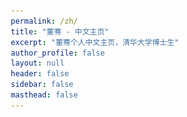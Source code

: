 ```yaml
---
permalink: /zh/
title: "董骞 - 中文主页"
excerpt: "董骞个人中文主页，清华大学博士生"
author_profile: false
layout: null
header: false
sidebar: false
masthead: false
---
```


<!DOCTYPE html>
<html lang="zh-CN">
<head>
    <meta charset="UTF-8">
    <meta name="viewport" content="width=device-width, initial-scale=1.0">
    <title>董骞 - 清华大学信息检索实验室</title>
    <link rel="stylesheet" href="https://cdnjs.cloudflare.com/ajax/libs/font-awesome/6.4.0/css/all.min.css">
    <link href="https://fonts.googleapis.com/css2?family=Inter:wght@300;400;500;600;700&display=swap" rel="stylesheet">
    <style>
        * {
            margin: 0;
            padding: 0;
            box-sizing: border-box;
        }

        body {
            font-family: 'Inter', -apple-system, BlinkMacSystemFont, 'Segoe UI', Roboto, sans-serif;
            line-height: 1.6;
            color: #1a1a1a;
            background: #f8fafc;
            overflow-x: hidden;
        }

        /* 平滑滚动 */
        html {
            scroll-behavior: smooth;
        }

        /* 导航栏 */
        .navbar {
            position: fixed;
            top: 0;
            width: 100%;
            background: rgba(255, 255, 255, 0.95);
            backdrop-filter: blur(20px);
            border-bottom: 1px solid rgba(0, 0, 0, 0.1);
            z-index: 1000;
            transition: all 0.3s ease;
        }

        .nav-container {
            max-width: 1200px;
            margin: 0 auto;
            padding: 1rem 2rem;
            display: flex;
            justify-content: space-between;
            align-items: center;
        }

        .nav-logo {
            font-size: 1.25rem;
            font-weight: 700;
            color: #6366f1;
            text-decoration: none;
        }

        .nav-links {
            display: flex;
            gap: 2rem;
            list-style: none;
        }

        .nav-links a {
            text-decoration: none;
            color: #4b5563;
            font-weight: 500;
            transition: color 0.3s ease;
            position: relative;
        }

        .nav-links a:hover {
            color: #6366f1;
        }

        .nav-links a::after {
            content: '';
            position: absolute;
            bottom: -5px;
            left: 0;
            width: 0;
            height: 2px;
            background: #6366f1;
            transition: width 0.3s ease;
        }

        .nav-links a:hover::after {
            width: 100%;
        }

        .lang-switch {
            background: linear-gradient(135deg, #6366f1, #8b5cf6);
            color: white;
            padding: 0.5rem 1rem;
            border-radius: 20px;
            text-decoration: none;
            font-size: 0.875rem;
            font-weight: 500;
            transition: all 0.3s ease;
            border: none;
            cursor: pointer;
        }

        .lang-switch:hover {
            transform: translateY(-2px);
            box-shadow: 0 10px 20px rgba(99, 102, 241, 0.3);
        }

        /* Hero Section */
        .hero {
            min-height: 100vh;
            background: linear-gradient(135deg, #667eea 0%, #764ba2 100%);
            display: flex;
            align-items: center;
            justify-content: center;
            position: relative;
            overflow: hidden;
            margin-top: 80px;
        }

        .hero::before {
            content: '';
            position: absolute;
            top: 0;
            left: 0;
            right: 0;
            bottom: 0;
            background:
                radial-gradient(circle at 20% 80%, rgba(120, 119, 198, 0.3) 0%, transparent 50%),
                radial-gradient(circle at 80% 20%, rgba(255, 119, 198, 0.3) 0%, transparent 50%);
            animation: float 6s ease-in-out infinite;
        }

        @keyframes float {
            0%, 100% { transform: translateY(0px) rotate(0deg); }
            50% { transform: translateY(-20px) rotate(180deg); }
        }

        .hero-content {
            text-align: center;
            color: white;
            z-index: 2;
            position: relative;
            max-width: 800px;
            padding: 0 2rem;
        }

        .hero-badge {
            display: inline-block;
            background: rgba(255, 255, 255, 0.2);
            padding: 0.5rem 1rem;
            border-radius: 50px;
            font-size: 0.875rem;
            margin-bottom: 1rem;
            backdrop-filter: blur(10px);
            border: 1px solid rgba(255, 255, 255, 0.3);
        }

        .hero h1 {
            font-size: clamp(2.5rem, 8vw, 4rem);
            font-weight: 700;
            margin-bottom: 1rem;
            background: linear-gradient(135deg, #ffffff, #e0e7ff);
            -webkit-background-clip: text;
            -webkit-text-fill-color: transparent;
            background-clip: text;
        }

        .hero .subtitle {
            font-size: clamp(1.2rem, 3vw, 1.5rem);
            margin-bottom: 2rem;
            opacity: 0.9;
            font-weight: 300;
        }

        .hero-intro {
            max-width: 600px;
            margin: 2rem auto 0;
            font-size: 1.1rem;
            line-height: 1.6;
            opacity: 0.9;
        }

        .hero-buttons {
            display: flex;
            gap: 1rem;
            justify-content: center;
            flex-wrap: wrap;
            margin-top: 2rem;
        }

        .btn-primary {
            background: rgba(255, 255, 255, 0.2);
            color: white;
            padding: 1rem 2rem;
            border-radius: 50px;
            text-decoration: none;
            font-weight: 500;
            transition: all 0.3s ease;
            backdrop-filter: blur(10px);
            border: 1px solid rgba(255, 255, 255, 0.3);
            display: inline-flex;
            align-items: center;
            gap: 0.5rem;
        }

        .btn-primary:hover {
            background: rgba(255, 255, 255, 0.3);
            transform: translateY(-3px);
            box-shadow: 0 20px 40px rgba(0, 0, 0, 0.2);
        }

        /* Sections */
        .section {
            padding: 5rem 2rem;
            max-width: 1200px;
            margin: 0 auto;
        }

        .section-header {
            text-align: center;
            margin-bottom: 3rem;
        }

        .section-title {
            font-size: clamp(2rem, 5vw, 2.5rem);
            font-weight: 700;
            color: #1a1a1a;
            margin-bottom: 1rem;
            position: relative;
        }

        .section-title::after {
            content: '';
            position: absolute;
            bottom: -10px;
            left: 50%;
            transform: translateX(-50%);
            width: 60px;
            height: 4px;
            background: linear-gradient(90deg, #6366f1, #8b5cf6);
            border-radius: 2px;
        }

        .section-subtitle {
            font-size: 1.125rem;
            color: #6b7280;
            max-width: 600px;
            margin: 0 auto;
        }

        /* Research Interests */
        .research-grid {
            display: grid;
            grid-template-columns: repeat(auto-fit, minmax(300px, 1fr));
            gap: 2rem;
            margin-top: 3rem;
        }

        .research-card {
            background: white;
            padding: 2rem;
            border-radius: 20px;
            box-shadow: 0 10px 30px rgba(0, 0, 0, 0.1);
            transition: all 0.3s ease;
            border: 1px solid rgba(0, 0, 0, 0.05);
            position: relative;
            overflow: hidden;
        }

        .research-card::before {
            content: '';
            position: absolute;
            top: 0;
            left: 0;
            right: 0;
            height: 4px;
            background: linear-gradient(90deg, #6366f1, #8b5cf6);
            transform: scaleX(0);
            transition: transform 0.3s ease;
        }

        .research-card:hover {
            transform: translateY(-10px);
            box-shadow: 0 20px 40px rgba(0, 0, 0, 0.15);
        }

        .research-card:hover::before {
            transform: scaleX(1);
        }

        .research-icon {
            width: 60px;
            height: 60px;
            background: linear-gradient(135deg, #6366f1, #8b5cf6);
            border-radius: 15px;
            display: flex;
            align-items: center;
            justify-content: center;
            margin-bottom: 1.5rem;
            font-size: 1.5rem;
            color: white;
        }

        .research-title {
            font-size: 1.25rem;
            font-weight: 600;
            margin-bottom: 1rem;
            color: #1a1a1a;
        }

        .research-desc {
            color: #6b7280;
            line-height: 1.6;
        }

        /* Timeline */
        .timeline {
            position: relative;
            padding: 2rem 0;
        }

        .timeline::before {
            content: '';
            position: absolute;
            left: 50%;
            top: 0;
            bottom: 0;
            width: 2px;
            background: linear-gradient(180deg, #6366f1, #8b5cf6);
            transform: translateX(-50%);
        }

        .timeline-item {
            position: relative;
            margin: 3rem 0;
            opacity: 0;
            transform: translateY(50px);
            animation: fadeInUp 0.6s ease forwards;
        }

        .timeline-item:nth-child(1) { animation-delay: 0.1s; }
        .timeline-item:nth-child(2) { animation-delay: 0.2s; }
        .timeline-item:nth-child(3) { animation-delay: 0.3s; }

        @keyframes fadeInUp {
            to {
                opacity: 1;
                transform: translateY(0);
            }
        }

        .timeline-content {
            background: white;
            padding: 2rem;
            border-radius: 15px;
            box-shadow: 0 10px 30px rgba(0, 0, 0, 0.1);
            width: 45%;
            position: relative;
        }

        .timeline-item:nth-child(odd) .timeline-content {
            margin-left: auto;
        }

        .timeline-dot {
            position: absolute;
            left: 50%;
            top: 2rem;
            width: 16px;
            height: 16px;
            background: #6366f1;
            border-radius: 50%;
            transform: translateX(-50%);
            border: 3px solid white;
            box-shadow: 0 0 0 3px rgba(99, 102, 241, 0.2);
        }

        .timeline-date {
            color: #6366f1;
            font-weight: 600;
            margin-bottom: 0.5rem;
        }

        .timeline-title {
            font-size: 1.125rem;
            font-weight: 600;
            margin-bottom: 0.5rem;
            color: #1a1a1a;
        }

        .timeline-desc {
            color: #6b7280;
        }

        /* Contact Section */
        .contact {
            background: linear-gradient(135deg, #667eea 0%, #764ba2 100%);
            color: white;
            padding: 5rem 2rem;
        }

        .contact-grid {
            display: grid;
            grid-template-columns: repeat(auto-fit, minmax(250px, 1fr));
            gap: 2rem;
            max-width: 1000px;
            margin: 0 auto;
        }

        .contact-item {
            background: rgba(255, 255, 255, 0.1);
            padding: 2rem;
            border-radius: 15px;
            text-align: center;
            backdrop-filter: blur(10px);
            border: 1px solid rgba(255, 255, 255, 0.2);
            transition: all 0.3s ease;
            cursor: pointer;
            position: relative;
            overflow: hidden;
        }

        .contact-item:hover {
            background: rgba(255, 255, 255, 0.15);
            transform: translateY(-5px);
        }

        .contact-icon {
            font-size: 2.5rem;
            margin-bottom: 1rem;
            opacity: 0.9;
            transition: all 0.3s ease;
        }

        .contact-item:hover .contact-icon {
            margin-bottom: 0.5rem;
        }

        .contact-title {
            font-size: 1.125rem;
            font-weight: 600;
            margin-bottom: 0.5rem;
            opacity: 0;
            transform: translateY(20px);
            transition: all 0.3s ease;
        }

        .contact-item:hover .contact-title {
            opacity: 1;
            transform: translateY(0);
        }

        .contact-item p {
            opacity: 0;
            transform: translateY(20px);
            transition: all 0.3s ease 0.1s;
        }

        .contact-item:hover p {
            opacity: 1;
            transform: translateY(0);
        }

        .contact a {
            color: white;
            text-decoration: none;
            opacity: 0.9;
            transition: opacity 0.3s ease;
        }

        .contact a:hover {
            opacity: 1;
        }

        /* Floating particles */
        .particles {
            position: fixed;
            top: 0;
            left: 0;
            width: 100%;
            height: 100%;
            pointer-events: none;
            z-index: 1;
        }

        .particle {
            position: absolute;
            background: rgba(255, 255, 255, 0.1);
            border-radius: 50%;
            animation: float-particle 20s infinite linear;
        }

        @keyframes float-particle {
            0% {
                transform: translateY(100vh) rotate(0deg);
                opacity: 0;
            }
            10% {
                opacity: 1;
            }
            90% {
                opacity: 1;
            }
            100% {
                transform: translateY(-100vh) rotate(360deg);
                opacity: 0;
            }
        }

        /* Responsive Design */
        @media (max-width: 768px) {
            .nav-links {
                display: none;
            }

            .hero {
                margin-top: 60px;
            }

            .timeline::before {
                left: 30px;
            }

            .timeline-content {
                width: calc(100% - 60px);
                margin-left: 60px !important;
            }

            .timeline-dot {
                left: 30px;
            }

            .hero-buttons {
                flex-direction: column;
                align-items: center;
            }

            .research-grid {
                grid-template-columns: 1fr;
            }
        }

        /* Loading Animation */
        .fade-in {
            opacity: 0;
            transform: translateY(30px);
            animation: fadeIn 0.8s ease forwards;
        }

        @keyframes fadeIn {
            to {
                opacity: 1;
                transform: translateY(0);
            }
        }

        /* Publications Section */
        .publications-container {
            max-width: 1000px;
            margin: 0 auto;
        }

        .publication-section {
            background: white;
            border-radius: 15px;
            box-shadow: 0 10px 30px rgba(0, 0, 0, 0.1);
            margin-bottom: 1.5rem;
            overflow: hidden;
        }

        .publication-header {
            display: flex;
            align-items: center;
            justify-content: space-between;
            padding: 1.5rem 2rem;
            cursor: pointer;
            transition: all 0.3s ease;
            border-bottom: 1px solid rgba(0, 0, 0, 0.05);
        }

        .publication-header:hover {
            background: rgba(99, 102, 241, 0.05);
        }

        .publication-header h3 {
            font-size: 1.25rem;
            font-weight: 600;
            color: #1a1a1a;
            margin: 0;
            display: flex;
            align-items: center;
            gap: 0.5rem;
        }

        .publication-header i:first-child {
            color: #6366f1;
            font-size: 1.2rem;
        }

        .publication-header i:last-child {
            color: #6b7280;
            transition: transform 0.3s ease;
        }

        .publication-header.active i:last-child {
            transform: rotate(180deg);
        }

        .publication-content {
            max-height: 0;
            overflow: hidden;
            transition: max-height 0.3s ease;
        }

        .publication-content.active {
            max-height: 2000px;
        }

        .publication-grid {
            display: grid;
            gap: 1rem;
            padding: 1.5rem 2rem;
        }

        .publication-item {
            padding: 1rem;
            border-radius: 10px;
            background: #f8fafc;
            border-left: 4px solid #6366f1;
            transition: all 0.3s ease;
        }

        .publication-item:hover {
            background: #f1f5f9;
            transform: translateX(5px);
        }

        .publication-year {
            font-size: 0.875rem;
            font-weight: 600;
            color: #6366f1;
            margin-bottom: 0.25rem;
        }

        .publication-title {
            font-size: 1rem;
            font-weight: 500;
            color: #1a1a1a;
            margin-bottom: 0.25rem;
            line-height: 1.4;
        }

        .publication-venue {
            font-size: 0.875rem;
            color: #6b7280;
            font-style: italic;
        }

        .publication-tags {
            display: flex;
            gap: 0.5rem;
            margin-top: 0.5rem;
            flex-wrap: wrap;
        }

        .tag {
            padding: 0.2rem 0.5rem;
            border-radius: 12px;
            font-size: 0.75rem;
            font-weight: 500;
            text-transform: uppercase;
        }

        .tag-ccf-a {
            background: #ef4444;
            color: white;
        }

        .tag-ccf-b {
            background: #f97316;
            color: white;
        }

        .tag-ccf-c {
            background: #eab308;
            color: white;
        }

        .tag-th-a {
            background: #22c55e;
            color: white;
        }

        .tag-th-b {
            background: #3b82f6;
            color: white;
        }

        .tag-jcr-q1 {
            background: #10b981;
            color: white;
        }
    </style>
</head>
<body>
    <!-- Navigation -->
    <nav class="navbar">
        <div class="nav-container">
            <a href="#" class="nav-logo">董骞</a>
            <ul class="nav-links">
                <li><a href="#about">关于我</a></li>
                <li><a href="#research">研究方向</a></li>
                <li><a href="#education">教育经历</a></li>
                <li><a href="#publications">学术发表</a></li>
                <li><a href="#contact">联系方式</a></li>
            </ul>
            <a href="/" class="lang-switch">English</a>
        </div>
    </nav>

    <!-- Floating Particles -->
    <div class="particles" id="particles"></div>

    <!-- Hero Section -->
    <section class="hero" id="about">
        <div class="hero-content fade-in">
            <div class="hero-badge">
                <i class="fas fa-graduation-cap"></i> Ph.D. Candidate
            </div>
            <h1>董骞</h1>
            <p class="subtitle">
                <a href="https://www.cs.tsinghua.edu.cn/" target="_blank" style="color: white; text-decoration: none;">清华大学计算机科学与技术系</a><br>
                <a href="https://ai.thuir.cn/" target="_blank" style="color: white; text-decoration: none;">信息检索实验室 (THUIR)</a>
            </p>
            <div class="hero-intro">
                <p>
                    我目前在清华大学计算机科学与技术系，信息检索实验室（THUIR）攻读博士学位，预计2026年6月毕业。
                    很荣幸能够在马少平教授、刘奕群教授和艾清遥教授的指导下进行学术研究。
                    我还担任多个顶级学术会议的审稿人/程序委员会委员。
                </p>
            </div>
            <div class="hero-buttons">
                <a href="#research" class="btn-primary">
                    <i class="fas fa-microscope"></i>
                    研究方向
                </a>
                <a href="#contact" class="btn-primary">
                    <i class="fas fa-envelope"></i>
                    联系我
                </a>
                <a href="https://scholar.google.com/citations?user=m88SZGgAAAAJ&hl=en" target="_blank" class="btn-primary">
                    <i class="fas fa-graduation-cap"></i>
                    Google Scholar
                </a>
                <a href="https://github.com/CSQianDong" target="_blank" class="btn-primary">
                    <i class="fab fa-github"></i>
                    GitHub
                </a>
            </div>
        </div>
    </section>

    
    <!-- Research Interests -->
    <section class="section" id="research" style="background: #f8fafc;">
        <div class="section-header fade-in">
            <h2 class="section-title">研究方向</h2>
            <p class="section-subtitle">专注于以下三个研究领域的探索与创新</p>
        </div>

        <div class="research-grid">
            <div class="research-card fade-in">
                <div class="research-icon">
                    <i class="fas fa-search"></i>
                </div>
                <h3 class="research-title">信息检索</h3>
                <p class="research-desc">
                    传统和神经网络方法用于检索和重排序，专注于提升检索系统的准确性和效率。
                    探索新的检索算法和优化技术。
                </p>
            </div>

            <div class="research-card fade-in">
                <div class="research-icon">
                    <i class="fas fa-brain"></i>
                </div>
                <h3 class="research-title">大语言模型应用</h3>
                <p class="research-desc">
                    利用信息检索技术来增强大语言模型的能力和效率，探索LLM的新应用场景，
                    提升模型性能和实用性。
                </p>
            </div>

            <div class="research-card fade-in">
                <div class="research-icon">
                    <i class="fas fa-text-width"></i>
                </div>
                <h3 class="research-title">长上下文处理</h3>
                <p class="research-desc">
                    使大语言模型能够高效有效地处理长输入和输出，突破上下文长度限制，
                    提升长文本处理能力。
                </p>
            </div>
        </div>
    </section>

    <!-- Education -->
    <section class="section" id="education" style="background: #f8fafc;">
        <div class="section-header fade-in">
            <h2 class="section-title">教育背景</h2>
        </div>

        <div class="research-grid">
            <div class="research-card fade-in">
                <div class="research-icon">
                    <i class="fas fa-laptop-code"></i>
                </div>
                <h3 class="research-title">工程学士</h3>
                <p class="research-desc">
                    <strong><a href="https://www.scut.edu.cn/sse/" target="_blank">华南理工大学软件学院</a></strong><br>
                    <strong>时间：</strong>2015.08 - 2019.06
                </p>
            </div>

            <div class="research-card fade-in">
                <div class="research-icon">
                    <i class="fas fa-flask"></i>
                </div>
                <h3 class="research-title">工程硕士</h3>
                <p class="research-desc">
                    <strong><a href="http://www.is.cas.cn/" target="_blank">中国科学院软件研究所</a></strong><br>
                    <strong>时间：</strong>2019.08 - 2022.06<br>
                </p>
            </div>

            <div class="research-card fade-in">
                <div class="research-icon">
                    <i class="fas fa-university"></i>
                </div>
                <h3 class="research-title">博士研究生</h3>
                <p class="research-desc">
                    <strong><a href="https://ai.thuir.cn/" target="_blank">清华大学计算机科学与技术系</a></strong><br>
                    <strong>时间：</strong>2022.08 - 至今<br>
                </p>
            </div>
        </div>
    </section>

    <!-- Publications Section -->
    <section class="section" id="publications" style="background: #f8fafc;">
        <div class="section-header fade-in">
            <h2 class="section-title">学术发表</h2>
            <p class="section-subtitle">代表性研究成果</p>
        </div>

        <!-- 主要作者论文 -->
        <div class="publications-container">
            <div class="publication-section">
                <div class="publication-header" onclick="togglePublication('primary-author')">
                    <i class="fas fa-star"></i>
                    <h3>主要作者论文</h3>
                    <i class="fas fa-chevron-down"></i>
                </div>
                <div class="publication-content" id="primary-author">
                    <div class="publication-grid">
                        <div class="publication-item">
                            <div class="publication-year">2025</div>
                            <div class="publication-title">SelfRACG: Enabling LLMs to Self-Express and Retrieve for Code Generation</div>
                            <div class="publication-venue">EMNLP 2025</div>
                            <div class="publication-tags">
                                <span class="tag tag-ccf-b">CCF-B</span>
                                <span class="tag tag-th-a">TH-A</span>
                            </div>
                        </div>
                        <div class="publication-item">
                            <div class="publication-year">2025</div>
                            <div class="publication-title">Qilin: A Multimodal Information Retrieval Dataset with APP-level User Sessions</div>
                            <div class="publication-venue">SIGIR 2025</div>
                            <div class="publication-tags">
                                <span class="tag tag-ccf-a">CCF-A</span>
                                <span class="tag tag-th-a">TH-A</span>
                            </div>
                        </div>
                        <div class="publication-item">
                            <div class="publication-year">2025</div>
                            <div class="publication-title">DecoupledRAG: An Efficient and Effective Retrieval Augmented Generation Framework via Cross Attention</div>
                            <div class="publication-venue">WWW 2025</div>
                            <div class="publication-tags">
                                <span class="tag tag-ccf-a">CCF-A</span>
                                <span class="tag tag-th-a">TH-A</span>
                            </div>
                        </div>
                        <div class="publication-item">
                            <div class="publication-year">2024</div>
                            <div class="publication-title">Unsupervised Large Language Model Alignment for Information Retrieval via Contrastive Feedback</div>
                            <div class="publication-venue">SIGIR 2024</div>
                            <div class="publication-tags">
                                <span class="tag tag-ccf-a">CCF-A</span>
                                <span class="tag tag-th-a">TH-A</span>
                            </div>
                        </div>
                        <div class="publication-item">
                            <div class="publication-year">2023</div>
                            <div class="publication-title">T²Ranking: A Large-scale Chinese Benchmark for Passage Ranking</div>
                            <div class="publication-venue">SIGIR 2023</div>
                            <div class="publication-tags">
                                <span class="tag tag-ccf-a">CCF-A</span>
                                <span class="tag tag-th-a">TH-A</span>
                            </div>
                        </div>
                        <div class="publication-item">
                            <div class="publication-year">2023</div>
                            <div class="publication-title">I³Retriever: Incorporating Implicit Interaction in Pre-trained Language Models for Passage Retrieval</div>
                            <div class="publication-venue">CIKM 2023</div>
                            <div class="publication-tags">
                                <span class="tag tag-ccf-b">CCF-B</span>
                                <span class="tag tag-th-b">TH-B</span>
                            </div>
                        </div>
                        <div class="publication-item">
                            <div class="publication-year">2022</div>
                            <div class="publication-title">Incorporating Explicit Knowledge in Pre-trained Language Models for Passage Re-ranking</div>
                            <div class="publication-venue">SIGIR 2022</div>
                            <div class="publication-tags">
                                <span class="tag tag-ccf-a">CCF-A</span>
                                <span class="tag tag-th-a">TH-A</span>
                            </div>
                        </div>
                        <div class="publication-item">
                            <div class="publication-year">2021</div>
                            <div class="publication-title">Legal Judgment Prediction via Relational Learning</div>
                            <div class="publication-venue">SIGIR 2021</div>
                            <div class="publication-tags">
                                <span class="tag tag-ccf-a">CCF-A</span>
                                <span class="tag tag-th-a">TH-A</span>
                            </div>
                        </div>
                        <div class="publication-item">
                            <div class="publication-year">2021</div>
                            <div class="publication-title">Disentangled Graph Recurrent Network for Document Ranking</div>
                            <div class="publication-venue">Data Science and Engineering (JCR-Q1, IF: 7.2)</div>
                            <div class="publication-tags">
                                <span class="tag tag-jcr-q1">JCR-Q1</span>
                            </div>
                        </div>
                        <div class="publication-item">
                            <div class="publication-year">2021</div>
                            <div class="publication-title">Latent Graph Recurrent Network for Document Ranking</div>
                            <div class="publication-venue">DASFAA 2021</div>
                            <div class="publication-tags">
                                <span class="tag tag-ccf-b">CCF-B</span>
                                <span class="tag tag-th-b">TH-B</span>
                            </div>
                        </div>
                    </div>
                </div>
            </div>

            <!-- 合作作者论文 -->
            <div class="publication-section">
                <div class="publication-header" onclick="togglePublication('co-author')">
                    <i class="fas fa-users"></i>
                    <h3>合作作者论文</h3>
                    <i class="fas fa-chevron-down"></i>
                </div>
                <div class="publication-content" id="co-author">
                    <div class="publication-grid">
                        <div class="publication-item">
                            <div class="publication-year">2025</div>
                            <div class="publication-title">GLM-4.5: Agentic, Reasoning, and Coding (ARC) Foundation Models</div>
                            <div class="publication-venue">Technical Report of Z.ai</div>
                        </div>
                        <div class="publication-item">
                            <div class="publication-year">2025</div>
                            <div class="publication-title">BLADE: Enhancing Black-Box Large Language Models with Small Domain-Specific Models</div>
                            <div class="publication-venue">AAAI 2025</div>
                            <div class="publication-tags">
                                <span class="tag tag-ccf-a">CCF-A</span>
                                <span class="tag tag-th-a">TH-A</span>
                            </div>
                        </div>
                        <div class="publication-item">
                            <div class="publication-year">2025</div>
                            <div class="publication-title">DELTA: Pre-train a Discriminative Encoder for Legal Case Retrieval via Structural Word Alignment</div>
                            <div class="publication-venue">AAAI 2025</div>
                            <div class="publication-tags">
                                <span class="tag tag-ccf-a">CCF-A</span>
                                <span class="tag tag-th-a">TH-A</span>
                            </div>
                        </div>
                        <div class="publication-item">
                            <div class="publication-year">2025</div>
                            <div class="publication-title">CalibraEval: Calibrating Prediction Distribution to Mitigate Selection Bias in LLMs-as-Judges</div>
                            <div class="publication-venue">ACL 2025</div>
                            <div class="publication-tags">
                                <span class="tag tag-ccf-a">CCF-A</span>
                                <span class="tag tag-th-a">TH-A</span>
                            </div>
                        </div>
                        <div class="publication-item">
                            <div class="publication-year">2025</div>
                            <div class="publication-title">LLMs-as-Judges: A Comprehensive Survey on LLM-based Evaluation Methods</div>
                            <div class="publication-venue">Survey</div>
                        </div>
                        <div class="publication-item">
                            <div class="publication-year">2025</div>
                            <div class="publication-title">Dynamic and Parametric Retrieval-Augmented Generation</div>
                            <div class="publication-venue">SIGIR 2025</div>
                            <div class="publication-tags">
                                <span class="tag tag-ccf-a">CCF-A</span>
                                <span class="tag tag-th-a">TH-A</span>
                            </div>
                        </div>
                        <div class="publication-item">
                            <div class="publication-year">2023</div>
                            <div class="publication-title">SAILER: Structure-aware Pre-trained Language Model for Legal Case Retrieval</div>
                            <div class="publication-venue">SIGIR 2023</div>
                            <div class="publication-tags">
                                <span class="tag tag-ccf-a">CCF-A</span>
                                <span class="tag tag-th-a">TH-A</span>
                            </div>
                        </div>
                        <div class="publication-item">
                            <div class="publication-year">2023</div>
                            <div class="publication-title">Incorporating Social-Aware User Preference for Video Recommendation</div>
                            <div class="publication-venue">WISE 2023</div>
                            <div class="publication-tags">
                                <span class="tag tag-ccf-c">CCF-C</span>
                                <span class="tag tag-th-b">TH-B</span>
                            </div>
                        </div>
                        <div class="publication-item">
                            <div class="publication-year">2019</div>
                            <div class="publication-title">Emotion Recognition Based on Multi-View Body Gestures</div>
                            <div class="publication-venue">ICIP 2019</div>
                            <div class="publication-tags">
                                <span class="tag tag-ccf-c">CCF-C</span>
                                <span class="tag tag-th-b">TH-B</span>
                            </div>
                        </div>
                    </div>
                </div>
            </div>
        </div>
    </section>


    <!-- Contact Section -->
    <section class="contact" id="contact">
        <div class="section-header fade-in">
            <h2 class="section-title" style="color: white;">联系方式</h2>
        </div>

        <div class="contact-grid">
            <div class="contact-item fade-in">
                <div class="contact-icon">
                    <i class="fas fa-envelope" style="font-size: 2.5rem;"></i>
                </div>
                <h3 class="contact-title">邮箱</h3>
                <p><a href="mailto:qiandong.97@qq.com">qiandong.97@qq.com</a></p>
            </div>

            <div class="contact-item fade-in">
                <div class="contact-icon">
                    <img src="/images/xhs.png" alt="小红书" style="width: 50px; height: 50px; border-radius: 50%;">
                </div>
                <h3 class="contact-title">小红书</h3>
                <p><a href="https://www.xiaohongshu.com/user/profile/64d8bdc1000000000100f445" target="_blank">🎃量子之心</a></p>
            </div>

            <div class="contact-item fade-in">
                <div class="contact-icon">
                    <svg style="width: 40px; height: 40px; fill: white;" viewBox="0 0 24 24">
                        <path d="M18.244 2.25h3.308l-7.227 8.26 8.502 11.24H16.17l-5.214-6.817L4.99 21.75H1.68l7.73-8.835L1.254 2.25H8.08l4.713 6.231zm-1.161 17.52h1.833L7.084 4.126H5.117z"/>
                    </svg>
                </div>
                <h3 class="contact-title">推特</h3>
                <p><a href="https://x.com/verymakesense" target="_blank">@verymakesense</a></p>
            </div>
        </div>
    </section>

    <script>
        // Generate floating particles
        function createParticles() {
            const particlesContainer = document.getElementById('particles');
            const particleCount = 50;

            for (let i = 0; i < particleCount; i++) {
                const particle = document.createElement('div');
                particle.className = 'particle';

                const size = Math.random() * 4 + 2;
                particle.style.width = size + 'px';
                particle.style.height = size + 'px';
                particle.style.left = Math.random() * 100 + '%';
                particle.style.animationDelay = Math.random() * 20 + 's';
                particle.style.animationDuration = (Math.random() * 20 + 20) + 's';

                particlesContainer.appendChild(particle);
            }
        }

        // Intersection Observer for animations
        function initAnimations() {
            const observer = new IntersectionObserver((entries) => {
                entries.forEach(entry => {
                    if (entry.isIntersecting) {
                        entry.target.style.animationPlayState = 'running';
                    }
                });
            }, { threshold: 0.1 });

            document.querySelectorAll('.fade-in').forEach(el => {
                el.style.animationPlayState = 'paused';
                observer.observe(el);
            });
        }

        // Smooth scrolling for navigation links
        function initSmoothScroll() {
            document.querySelectorAll('a[href^="#"]').forEach(anchor => {
                anchor.addEventListener('click', function (e) {
                    e.preventDefault();
                    const target = document.querySelector(this.getAttribute('href'));
                    if (target) {
                        target.scrollIntoView({
                            behavior: 'smooth',
                            block: 'start'
                        });
                    }
                });
            });
        }

        // Navbar scroll effect
        function initNavbar() {
            const navbar = document.querySelector('.navbar');
            let lastScroll = 0;

            window.addEventListener('scroll', () => {
                const currentScroll = window.pageYOffset;

                if (currentScroll > 100) {
                    navbar.style.background = 'rgba(255, 255, 255, 0.98)';
                    navbar.style.boxShadow = '0 2px 20px rgba(0, 0, 0, 0.1)';
                } else {
                    navbar.style.background = 'rgba(255, 255, 255, 0.95)';
                    navbar.style.boxShadow = 'none';
                }

                lastScroll = currentScroll;
            });
        }

        // Toggle publication sections
        function togglePublication(sectionId) {
            const content = document.getElementById(sectionId);
            const header = content.previousElementSibling;
            const icon = header.querySelector('i:last-child');

            content.classList.toggle('active');
            header.classList.toggle('active');
        }

        // Initialize everything when DOM is loaded
        document.addEventListener('DOMContentLoaded', () => {
            createParticles();
            initAnimations();
            initSmoothScroll();
            initNavbar();
        });
    </script>

    <div style="text-align: center; margin-top: 40px; padding-bottom: 20px; color: #666; font-size: 14px;">
      最后更新：{{ site.time | date: "%Y年%m月%d日" }}
    </div>
</body>
</html>